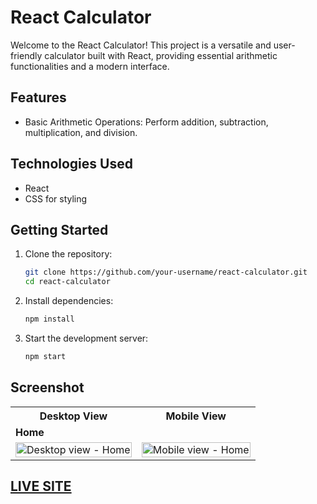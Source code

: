 # React Calculator
Welcome to the React Calculator! This project is a versatile and user-friendly calculator built with React, providing essential arithmetic functionalities and a modern interface.

## Features
- Basic Arithmetic Operations: Perform addition, subtraction, multiplication, and division.

## Technologies Used
- React
- CSS for styling

## Getting Started

1. Clone the repository:
    ```bash
    git clone https://github.com/your-username/react-calculator.git
    cd react-calculator

2. Install dependencies:
    ```bash
    npm install

3. Start the development server:
    ```bash
    npm start

## Screenshot

<table>
    <tr>
        <th>Desktop View</th>
        <th>Mobile View</th>
    </tr>
    <tr>
      <td colspan="3" style="text-align: left;font-weight: bold;">Home</td>
    </tr>
    <tr>
        <td>
            <img src="https://github.com/hemanth110702/react-calculator/assets/89832451/ddfdb2ea-d6a9-4d2c-a381-7c605455e34f" width="100%" title="Desktop view - Home"/>
        </td>
        <td>
            <img src="https://github.com/hemanth110702/react-calculator/assets/89832451/1763769c-fcf3-4eda-b3c7-db7d04ff0fe0" width="100%" title="Mobile view - Home"/>
        </td>
    </tr>
</table>

## [LIVE SITE](https://arthimetic-react-calc.netlify.app/)